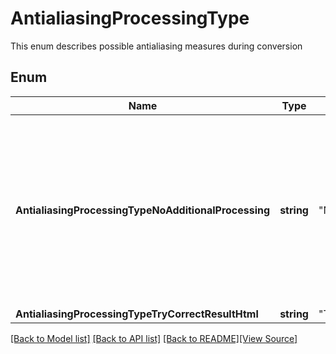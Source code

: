 # AntialiasingProcessingType
This enum describes possible antialiasing measures during conversion

## Enum
Name | Type | Value | Description
------------ | ------------- | ------------- | -------------
**AntialiasingProcessingTypeNoAdditionalProcessing** | **string** | "NoAdditionalProcessing" | no special antialiasing processing in use. This is an optimal option for overhelming majority of documents and it does not require additional time during conversion
**AntialiasingProcessingTypeTryCorrectResultHtml** | **string** | "TryCorrectResultHtml" | 

[[Back to Model list]](../README.md#documentation-for-models) [[Back to API list]](../README.md#documentation-for-api-endpoints) [[Back to README]](../README.md)[[View Source]](../antialiasing_processing_type.go)


